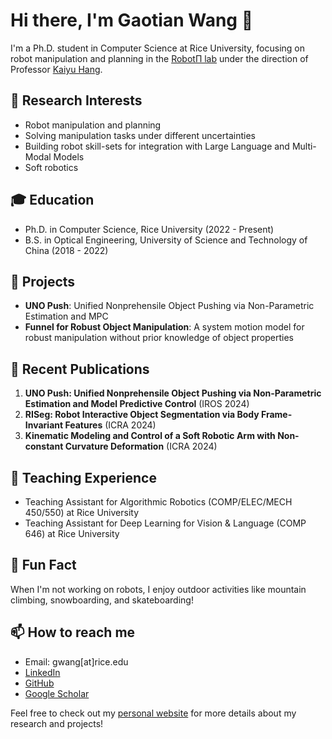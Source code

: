# Hi there, I'm Gaotian Wang 👋

I'm a Ph.D. student in Computer Science at Rice University, focusing on robot manipulation and planning in the [Robot&Pi; lab](https://robotpilab.github.io/) under the direction of Professor [Kaiyu Hang](https://hangkaiyu.github.io/).

## 🔬 Research Interests

- Robot manipulation and planning
- Solving manipulation tasks under different uncertainties
- Building robot skill-sets for integration with Large Language and Multi-Modal Models
- Soft robotics

## 🎓 Education

- Ph.D. in Computer Science, Rice University (2022 - Present)
- B.S. in Optical Engineering, University of Science and Technology of China (2018 - 2022)

## 🚀 Projects

- **UNO Push**: Unified Nonprehensile Object Pushing via Non-Parametric Estimation and MPC
- **Funnel for Robust Object Manipulation**: A system motion model for robust manipulation without prior knowledge of object properties

## 📝 Recent Publications

1. **UNO Push: Unified Nonprehensile Object Pushing via Non-Parametric Estimation and Model Predictive Control** (IROS 2024)
2. **RISeg: Robot Interactive Object Segmentation via Body Frame-Invariant Features** (ICRA 2024)
3. **Kinematic Modeling and Control of a Soft Robotic Arm with Non-constant Curvature Deformation** (ICRA 2024)

## 🏫 Teaching Experience

- Teaching Assistant for Algorithmic Robotics (COMP/ELEC/MECH 450/550) at Rice University
- Teaching Assistant for Deep Learning for Vision & Language (COMP 646) at Rice University

## 🌟 Fun Fact

When I'm not working on robots, I enjoy outdoor activities like mountain climbing, snowboarding, and skateboarding!

## 📫 How to reach me

- Email: gwang[at]rice.edu
- [LinkedIn](https://www.linkedin.com/in/gaotian-wang/)
- [GitHub](https://github.com/Vector-Wangel)
- [Google Scholar](https://scholar.google.com/citations?user=RuGkkZ8AAAAJ&hl=en)

Feel free to check out my [personal website](https://vector-wangel.github.io/) for more details about my research and projects!

<!---
Vector-Wangel/Vector-Wangel is a ✨ special ✨ repository because its `README.md` (this file) appears on your GitHub profile.
You can click the Preview link to take a look at your changes.
--->
